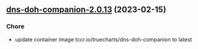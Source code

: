 

## [dns-doh-companion-2.0.13](https://github.com/truecharts/charts/compare/dns-doh-companion-2.0.12...dns-doh-companion-2.0.13) (2023-02-15)

### Chore

- update container image tccr.io/truecharts/dns-doh-companion to latest
  
  